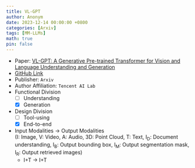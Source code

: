 ```yaml
---
title: VL-GPT
author: Anonym
date: 2023-12-14 00:00:00 +0800
categories: [Arxiv]
tags: [MM-LLMs]
math: true
pin: false
---
```


- Paper: [VL-GPT: A Generative Pre-trained Transformer for Vision and Language Understanding and Generation](https://browse.arxiv.org/abs/2312.09251)
- [GitHub Link](https://github.com/AILab-CVC/VL-GPT)
- Publisher: `Arxiv`
- Author Affiliation: `Tencent AI Lab`
- Functional Division
  + [ ] Understanding
  + [x] Generation
- Design Division
  + [ ] Tool-using
  + [x] End-to-end
- Input Modalities $\rightarrow$ Output Modalities <br />(I: Image, V: Video, A: Audio, 3D: Point Cloud, T: Text, I<sub>D</sub>: Document understanding, I<sub>B</sub>: Output bounding box, I<sub>M</sub>: Output segmentation mask, I<sub>R</sub>: Output retrieved images)
  + I+T $\rightarrow$ I+T
